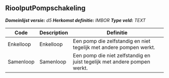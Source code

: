 ﻿## RioolputPompschakeling

*__Domeinlijst versie:__ d5*
*__Herkomst definitie:__ IMBOR*
*__Type veld:__ TEXT*

|__Code__ |__Description__ |__Definitie__	|
|	---	|	---	|   ---	| 
| Enkelloop | Enkelloop | Een pomp die zelfstandig en niet tegelijk met andere pompen werkt. |
| Samenloop | Samenloop | Een pomp die niet zelfstandig en juist tegelijk met andere pompen werkt. |

